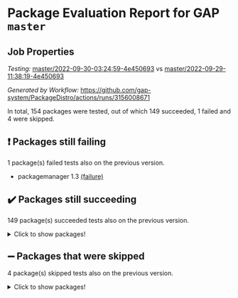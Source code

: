 # Package Evaluation Report for GAP `master`

## Job Properties

*Testing:* [master/2022-09-30-03:24:59-4e450693](https://github.com/gap-system/PackageDistro/blob/data/reports/master/2022-09-30-03:24:59-4e450693) vs [master/2022-09-29-11:38:19-4e450693](https://github.com/gap-system/PackageDistro/blob/data/reports/master/2022-09-29-11:38:19-4e450693)

*Generated by Workflow:* https://github.com/gap-system/PackageDistro/actions/runs/3156008671

In total, 154 packages were tested, out of which 149 succeeded, 1 failed and 4 were skipped.

## :exclamation: Packages still failing

1 package(s) failed tests also on the previous version.
- packagemanager 1.3 [(failure)](https://github.com/gap-system/PackageDistro/actions/runs/3156008671/jobs/5135355314)

## :heavy_check_mark: Packages still succeeding

149 package(s) succeeded tests also on the previous version.
<details><summary>Click to show packages!</summary>

- 4ti2interface 2022.09-01 [(success)](https://github.com/gap-system/PackageDistro/actions/runs/3156008671/jobs/5135349807)
- ace 5.6.1 [(success)](https://github.com/gap-system/PackageDistro/actions/runs/3156008671/jobs/5135349848)
- aclib 1.3.2 [(success)](https://github.com/gap-system/PackageDistro/actions/runs/3156008671/jobs/5135349886)
- agt 0.2 [(success)](https://github.com/gap-system/PackageDistro/actions/runs/3156008671/jobs/5135349922)
- alnuth 3.2.1 [(success)](https://github.com/gap-system/PackageDistro/actions/runs/3156008671/jobs/5135349976)
- anupq 3.2.6 [(success)](https://github.com/gap-system/PackageDistro/actions/runs/3156008671/jobs/5135350012)
- atlasrep 2.1.5 [(success)](https://github.com/gap-system/PackageDistro/actions/runs/3156008671/jobs/5135350062)
- autodoc 2022.07.10 [(success)](https://github.com/gap-system/PackageDistro/actions/runs/3156008671/jobs/5135350114)
- automata 1.15 [(success)](https://github.com/gap-system/PackageDistro/actions/runs/3156008671/jobs/5135350160)
- automgrp 1.3.2 [(success)](https://github.com/gap-system/PackageDistro/actions/runs/3156008671/jobs/5135350206)
- autpgrp 1.11 [(success)](https://github.com/gap-system/PackageDistro/actions/runs/3156008671/jobs/5135350242)
- cap 2022.09-21 [(success)](https://github.com/gap-system/PackageDistro/actions/runs/3156008671/jobs/5135350273)
- caratinterface 2.3.4 [(success)](https://github.com/gap-system/PackageDistro/actions/runs/3156008671/jobs/5135350311)
- cddinterface 2022.08.11 [(success)](https://github.com/gap-system/PackageDistro/actions/runs/3156008671/jobs/5135350346)
- circle 1.6.5 [(success)](https://github.com/gap-system/PackageDistro/actions/runs/3156008671/jobs/5135350397)
- classicpres 1.22 [(success)](https://github.com/gap-system/PackageDistro/actions/runs/3156008671/jobs/5135350446)
- cohomolo 1.6.10 [(success)](https://github.com/gap-system/PackageDistro/actions/runs/3156008671/jobs/5135350493)
- congruence 1.2.4 [(success)](https://github.com/gap-system/PackageDistro/actions/runs/3156008671/jobs/5135350531)
- corelg 1.56 [(success)](https://github.com/gap-system/PackageDistro/actions/runs/3156008671/jobs/5135350569)
- crime 1.6 [(success)](https://github.com/gap-system/PackageDistro/actions/runs/3156008671/jobs/5135350618)
- crisp 1.4.5 [(success)](https://github.com/gap-system/PackageDistro/actions/runs/3156008671/jobs/5135350673)
- crypting 0.10.2 [(success)](https://github.com/gap-system/PackageDistro/actions/runs/3156008671/jobs/5135350729)
- cryst 4.1.25 [(success)](https://github.com/gap-system/PackageDistro/actions/runs/3156008671/jobs/5135350812)
- crystcat 1.1.10 [(success)](https://github.com/gap-system/PackageDistro/actions/runs/3156008671/jobs/5135350891)
- ctbllib 1.3.4 [(success)](https://github.com/gap-system/PackageDistro/actions/runs/3156008671/jobs/5135350935)
- cubefree 1.19 [(success)](https://github.com/gap-system/PackageDistro/actions/runs/3156008671/jobs/5135350995)
- curlinterface 2.3.1 [(success)](https://github.com/gap-system/PackageDistro/actions/runs/3156008671/jobs/5135351052)
- cvec 2.7.6 [(success)](https://github.com/gap-system/PackageDistro/actions/runs/3156008671/jobs/5135351117)
- datastructures 0.2.7 [(success)](https://github.com/gap-system/PackageDistro/actions/runs/3156008671/jobs/5135351177)
- deepthought 1.0.5 [(success)](https://github.com/gap-system/PackageDistro/actions/runs/3156008671/jobs/5135351242)
- design 1.7 [(success)](https://github.com/gap-system/PackageDistro/actions/runs/3156008671/jobs/5135351309)
- difsets 2.3.1 [(success)](https://github.com/gap-system/PackageDistro/actions/runs/3156008671/jobs/5135351371)
- digraphs 1.6.0 [(success)](https://github.com/gap-system/PackageDistro/actions/runs/3156008671/jobs/5135351435)
- edim 1.3.6 [(success)](https://github.com/gap-system/PackageDistro/actions/runs/3156008671/jobs/5135351500)
- example 4.3.2 [(success)](https://github.com/gap-system/PackageDistro/actions/runs/3156008671/jobs/5135351566)
- examplesforhomalg 2022.08-04 [(success)](https://github.com/gap-system/PackageDistro/actions/runs/3156008671/jobs/5135351639)
- factint 1.6.3 [(success)](https://github.com/gap-system/PackageDistro/actions/runs/3156008671/jobs/5135351685)
- ferret 1.0.8 [(success)](https://github.com/gap-system/PackageDistro/actions/runs/3156008671/jobs/5135351741)
- fga 1.4.0 [(success)](https://github.com/gap-system/PackageDistro/actions/runs/3156008671/jobs/5135351788)
- fining 1.5.1 [(success)](https://github.com/gap-system/PackageDistro/actions/runs/3156008671/jobs/5135351825)
- float 1.0.3 [(success)](https://github.com/gap-system/PackageDistro/actions/runs/3156008671/jobs/5135351867)
- format 1.4.3 [(success)](https://github.com/gap-system/PackageDistro/actions/runs/3156008671/jobs/5135351905)
- forms 1.2.8 [(success)](https://github.com/gap-system/PackageDistro/actions/runs/3156008671/jobs/5135351943)
- fplsa 1.2.5 [(success)](https://github.com/gap-system/PackageDistro/actions/runs/3156008671/jobs/5135351971)
- fr 2.4.10 [(success)](https://github.com/gap-system/PackageDistro/actions/runs/3156008671/jobs/5135352011)
- francy 1.2.5 [(success)](https://github.com/gap-system/PackageDistro/actions/runs/3156008671/jobs/5135352054)
- fwtree 1.3 [(success)](https://github.com/gap-system/PackageDistro/actions/runs/3156008671/jobs/5135352099)
- gapdoc 1.6.6 [(success)](https://github.com/gap-system/PackageDistro/actions/runs/3156008671/jobs/5135352135)
- gauss 2022.09-01 [(success)](https://github.com/gap-system/PackageDistro/actions/runs/3156008671/jobs/5135352182)
- gaussforhomalg 2022.08-03 [(success)](https://github.com/gap-system/PackageDistro/actions/runs/3156008671/jobs/5135352224)
- gbnp 1.0.5 [(success)](https://github.com/gap-system/PackageDistro/actions/runs/3156008671/jobs/5135352284)
- generalizedmorphismsforcap 2022.09-01 [(success)](https://github.com/gap-system/PackageDistro/actions/runs/3156008671/jobs/5135352327)
- genss 1.6.8 [(success)](https://github.com/gap-system/PackageDistro/actions/runs/3156008671/jobs/5135352385)
- gradedmodules 2022.09-02 [(success)](https://github.com/gap-system/PackageDistro/actions/runs/3156008671/jobs/5135352430)
- gradedringforhomalg 2022.08-02 [(success)](https://github.com/gap-system/PackageDistro/actions/runs/3156008671/jobs/5135352485)
- grape 4.8.5 [(success)](https://github.com/gap-system/PackageDistro/actions/runs/3156008671/jobs/5135352548)
- groupoids 1.71 [(success)](https://github.com/gap-system/PackageDistro/actions/runs/3156008671/jobs/5135352616)
- grpconst 2.6.2 [(success)](https://github.com/gap-system/PackageDistro/actions/runs/3156008671/jobs/5135352685)
- guarana 0.96.3 [(success)](https://github.com/gap-system/PackageDistro/actions/runs/3156008671/jobs/5135352757)
- guava 3.17 [(success)](https://github.com/gap-system/PackageDistro/actions/runs/3156008671/jobs/5135352856)
- hap 1.47 [(success)](https://github.com/gap-system/PackageDistro/actions/runs/3156008671/jobs/5135352919)
- hapcryst 0.1.15 [(success)](https://github.com/gap-system/PackageDistro/actions/runs/3156008671/jobs/5135352979)
- hecke 1.5.3 [(success)](https://github.com/gap-system/PackageDistro/actions/runs/3156008671/jobs/5135353048)
- help 3.5 [(success)](https://github.com/gap-system/PackageDistro/actions/runs/3156008671/jobs/5135353137)
- homalg 2022.08-04 [(success)](https://github.com/gap-system/PackageDistro/actions/runs/3156008671/jobs/5135353216)
- homalgtocas 2022.09-01 [(success)](https://github.com/gap-system/PackageDistro/actions/runs/3156008671/jobs/5135353288)
- idrel 2.44 [(success)](https://github.com/gap-system/PackageDistro/actions/runs/3156008671/jobs/5135353362)
- images 1.3.1 [(success)](https://github.com/gap-system/PackageDistro/actions/runs/3156008671/jobs/5135353417)
- intpic 0.3.0 [(success)](https://github.com/gap-system/PackageDistro/actions/runs/3156008671/jobs/5135353496)
- io 4.7.3 [(success)](https://github.com/gap-system/PackageDistro/actions/runs/3156008671/jobs/5135353572)
- io_forhomalg 2022.09-01 [(success)](https://github.com/gap-system/PackageDistro/actions/runs/3156008671/jobs/5135353660)
- irredsol 1.4.3 [(success)](https://github.com/gap-system/PackageDistro/actions/runs/3156008671/jobs/5135353727)
- json 2.1.0 [(success)](https://github.com/gap-system/PackageDistro/actions/runs/3156008671/jobs/5135353786)
- jupyterkernel 1.4.1 [(success)](https://github.com/gap-system/PackageDistro/actions/runs/3156008671/jobs/5135353832)
- jupyterviz 1.5.6 [(success)](https://github.com/gap-system/PackageDistro/actions/runs/3156008671/jobs/5135353883)
- kan 1.34 [(success)](https://github.com/gap-system/PackageDistro/actions/runs/3156008671/jobs/5135353948)
- kbmag 1.5.10 [(success)](https://github.com/gap-system/PackageDistro/actions/runs/3156008671/jobs/5135353996)
- laguna 3.9.5 [(success)](https://github.com/gap-system/PackageDistro/actions/runs/3156008671/jobs/5135354043)
- liealgdb 2.2.1 [(success)](https://github.com/gap-system/PackageDistro/actions/runs/3156008671/jobs/5135354098)
- liepring 2.7 [(success)](https://github.com/gap-system/PackageDistro/actions/runs/3156008671/jobs/5135354149)
- liering 2.4.2 [(success)](https://github.com/gap-system/PackageDistro/actions/runs/3156008671/jobs/5135354197)
- linearalgebraforcap 2022.09-12 [(success)](https://github.com/gap-system/PackageDistro/actions/runs/3156008671/jobs/5135354247)
- localizeringforhomalg 2022.09-01 [(success)](https://github.com/gap-system/PackageDistro/actions/runs/3156008671/jobs/5135354300)
- loops 3.4.2 [(success)](https://github.com/gap-system/PackageDistro/actions/runs/3156008671/jobs/5135354366)
- lpres 1.0.3 [(success)](https://github.com/gap-system/PackageDistro/actions/runs/3156008671/jobs/5135354413)
- majoranaalgebras 1.4 [(success)](https://github.com/gap-system/PackageDistro/actions/runs/3156008671/jobs/5135354472)
- mapclass 1.4.6 [(success)](https://github.com/gap-system/PackageDistro/actions/runs/3156008671/jobs/5135354517)
- matgrp 0.70 [(success)](https://github.com/gap-system/PackageDistro/actions/runs/3156008671/jobs/5135354574)
- matricesforhomalg 2022.09-01 [(success)](https://github.com/gap-system/PackageDistro/actions/runs/3156008671/jobs/5135354610)
- modisom 2.5.3 [(success)](https://github.com/gap-system/PackageDistro/actions/runs/3156008671/jobs/5135354661)
- modulepresentationsforcap 2022.09-02 [(success)](https://github.com/gap-system/PackageDistro/actions/runs/3156008671/jobs/5135354725)
- modules 2022.09-01 [(success)](https://github.com/gap-system/PackageDistro/actions/runs/3156008671/jobs/5135354773)
- monoidalcategories 2022.09-10 [(success)](https://github.com/gap-system/PackageDistro/actions/runs/3156008671/jobs/5135354847)
- nconvex 2022.08-01 [(success)](https://github.com/gap-system/PackageDistro/actions/runs/3156008671/jobs/5135354910)
- nilmat 1.4.2 [(success)](https://github.com/gap-system/PackageDistro/actions/runs/3156008671/jobs/5135354952)
- nock 1.5 [(success)](https://github.com/gap-system/PackageDistro/actions/runs/3156008671/jobs/5135354999)
- normalizinterface 1.3.4 [(success)](https://github.com/gap-system/PackageDistro/actions/runs/3156008671/jobs/5135355055)
- nq 2.5.8 [(success)](https://github.com/gap-system/PackageDistro/actions/runs/3156008671/jobs/5135355112)
- numericalsgps 1.3.1 [(success)](https://github.com/gap-system/PackageDistro/actions/runs/3156008671/jobs/5135355160)
- openmath 11.5.1 [(success)](https://github.com/gap-system/PackageDistro/actions/runs/3156008671/jobs/5135355222)
- orb 4.9.0 [(success)](https://github.com/gap-system/PackageDistro/actions/runs/3156008671/jobs/5135355266)
- patternclass 2.4.2 [(success)](https://github.com/gap-system/PackageDistro/actions/runs/3156008671/jobs/5135355361)
- permut 2.0.4 [(success)](https://github.com/gap-system/PackageDistro/actions/runs/3156008671/jobs/5135355403)
- polenta 1.3.10 [(success)](https://github.com/gap-system/PackageDistro/actions/runs/3156008671/jobs/5135355438)
- polymaking 0.8.6 [(success)](https://github.com/gap-system/PackageDistro/actions/runs/3156008671/jobs/5135355479)
- primgrp 3.4.2 [(success)](https://github.com/gap-system/PackageDistro/actions/runs/3156008671/jobs/5135355520)
- profiling 2.5.0 [(success)](https://github.com/gap-system/PackageDistro/actions/runs/3156008671/jobs/5135355567)
- qpa 1.34 [(success)](https://github.com/gap-system/PackageDistro/actions/runs/3156008671/jobs/5135355612)
- quagroup 1.8.3 [(success)](https://github.com/gap-system/PackageDistro/actions/runs/3156008671/jobs/5135355663)
- radiroot 2.9 [(success)](https://github.com/gap-system/PackageDistro/actions/runs/3156008671/jobs/5135355708)
- rcwa 4.7.0 [(success)](https://github.com/gap-system/PackageDistro/actions/runs/3156008671/jobs/5135355746)
- rds 1.8 [(success)](https://github.com/gap-system/PackageDistro/actions/runs/3156008671/jobs/5135355798)
- recog 1.4.2 [(success)](https://github.com/gap-system/PackageDistro/actions/runs/3156008671/jobs/5135355842)
- repndecomp 1.2.1 [(success)](https://github.com/gap-system/PackageDistro/actions/runs/3156008671/jobs/5135355888)
- repsn 3.1.0 [(success)](https://github.com/gap-system/PackageDistro/actions/runs/3156008671/jobs/5135355914)
- resclasses 4.7.3 [(success)](https://github.com/gap-system/PackageDistro/actions/runs/3156008671/jobs/5135355969)
- ringsforhomalg 2022.09-01 [(success)](https://github.com/gap-system/PackageDistro/actions/runs/3156008671/jobs/5135356008)
- sco 2022.09-01 [(success)](https://github.com/gap-system/PackageDistro/actions/runs/3156008671/jobs/5135356042)
- scscp 2.3.1 [(success)](https://github.com/gap-system/PackageDistro/actions/runs/3156008671/jobs/5135356078)
- semigroups 5.0.2 [(success)](https://github.com/gap-system/PackageDistro/actions/runs/3156008671/jobs/5135356143)
- sglppow 2.2 [(success)](https://github.com/gap-system/PackageDistro/actions/runs/3156008671/jobs/5135356210)
- sgpviz 0.999.5 [(success)](https://github.com/gap-system/PackageDistro/actions/runs/3156008671/jobs/5135356302)
- simpcomp 2.1.14 [(success)](https://github.com/gap-system/PackageDistro/actions/runs/3156008671/jobs/5135356379)
- singular 2022.09.23 [(success)](https://github.com/gap-system/PackageDistro/actions/runs/3156008671/jobs/5135356444)
- sla 1.5.3 [(success)](https://github.com/gap-system/PackageDistro/actions/runs/3156008671/jobs/5135356511)
- smallgrp 1.5 [(success)](https://github.com/gap-system/PackageDistro/actions/runs/3156008671/jobs/5135356579)
- smallsemi 0.6.13 [(success)](https://github.com/gap-system/PackageDistro/actions/runs/3156008671/jobs/5135356668)
- sonata 2.9.4 [(success)](https://github.com/gap-system/PackageDistro/actions/runs/3156008671/jobs/5135356731)
- sophus 1.27 [(success)](https://github.com/gap-system/PackageDistro/actions/runs/3156008671/jobs/5135356799)
- spinsym 1.5.2 [(success)](https://github.com/gap-system/PackageDistro/actions/runs/3156008671/jobs/5135356878)
- standardff 0.9.4 [(success)](https://github.com/gap-system/PackageDistro/actions/runs/3156008671/jobs/5135356951)
- symbcompcc 1.3.2 [(success)](https://github.com/gap-system/PackageDistro/actions/runs/3156008671/jobs/5135357030)
- thelma 1.3 [(success)](https://github.com/gap-system/PackageDistro/actions/runs/3156008671/jobs/5135357084)
- tomlib 1.2.9 [(success)](https://github.com/gap-system/PackageDistro/actions/runs/3156008671/jobs/5135357154)
- toolsforhomalg 2022.09-08 [(success)](https://github.com/gap-system/PackageDistro/actions/runs/3156008671/jobs/5135357224)
- toric 1.9.5 [(success)](https://github.com/gap-system/PackageDistro/actions/runs/3156008671/jobs/5135357293)
- toricvarieties 2022.07.13 [(success)](https://github.com/gap-system/PackageDistro/actions/runs/3156008671/jobs/5135357339)
- transgrp 3.6.3 [(success)](https://github.com/gap-system/PackageDistro/actions/runs/3156008671/jobs/5135357387)
- ugaly 4.0.3 [(success)](https://github.com/gap-system/PackageDistro/actions/runs/3156008671/jobs/5135357458)
- unipot 1.5 [(success)](https://github.com/gap-system/PackageDistro/actions/runs/3156008671/jobs/5135357504)
- unitlib 4.1.0 [(success)](https://github.com/gap-system/PackageDistro/actions/runs/3156008671/jobs/5135357565)
- utils 0.77 [(success)](https://github.com/gap-system/PackageDistro/actions/runs/3156008671/jobs/5135357639)
- uuid 0.7 [(success)](https://github.com/gap-system/PackageDistro/actions/runs/3156008671/jobs/5135357684)
- walrus 0.9991 [(success)](https://github.com/gap-system/PackageDistro/actions/runs/3156008671/jobs/5135357733)
- wedderga 4.10.2 [(success)](https://github.com/gap-system/PackageDistro/actions/runs/3156008671/jobs/5135357806)
- xmod 2.88 [(success)](https://github.com/gap-system/PackageDistro/actions/runs/3156008671/jobs/5135357865)
- xmodalg 1.22 [(success)](https://github.com/gap-system/PackageDistro/actions/runs/3156008671/jobs/5135357919)
- yangbaxter 0.10.1 [(success)](https://github.com/gap-system/PackageDistro/actions/runs/3156008671/jobs/5135357960)
- zeromqinterface 0.14 [(success)](https://github.com/gap-system/PackageDistro/actions/runs/3156008671/jobs/5135358000)
</details>

## :heavy_minus_sign: Packages that were skipped

4 package(s) skipped tests also on the previous version.
<details><summary>Click to show packages!</summary>

- browse 1.8.16 [(skipped)](https://github.com/gap-system/PackageDistro/actions/runs/3156008671/jobs/5135269203)
- itc 1.5.1 [(skipped)](https://github.com/gap-system/PackageDistro/actions/runs/3156008671/jobs/5135269203)
- polycyclic 2.16 [(skipped)](https://github.com/gap-system/PackageDistro/actions/runs/3156008671/jobs/5135269203)
- xgap 4.31 [(skipped)](https://github.com/gap-system/PackageDistro/actions/runs/3156008671/jobs/5135269203)
</details>

